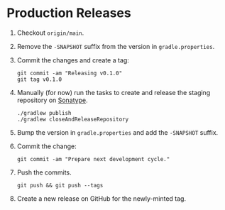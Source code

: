 # Production Releases

1. Checkout `origin/main`.
2. Remove the `-SNAPSHOT` suffix from the version in `gradle.properties`.
3. Commit the changes and create a tag:
   ```shell
   git commit -am "Releasing v0.1.0"
   git tag v0.1.0
   ```
4. Manually (for now) run the tasks to create and release the staging repository on [Sonatype](https://s01.oss.sonatype.org).
   ```shell
   ./gradlew publish
   ./gradlew closeAndReleaseRepository
   ```

5. Bump the version in `gradle.properties` and add the `-SNAPSHOT` suffix.
6. Commit the change:
   ```shell
   git commit -am "Prepare next development cycle."
   ```
7. Push the commits.
   ```shell
   git push && git push --tags
   ```
8. Create a new release on GitHub for the newly-minted tag.
